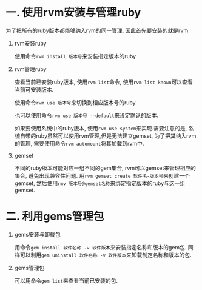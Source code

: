 # 一. 使用rvm安装与管理ruby
为了把所有的ruby版本都能够纳入rvm的同一管理, 因此首先要安装的就是rvm.

1. rvm安装ruby

    使用命令`rvm install 版本号`来安装指定版本的ruby

2. rvm管理ruby

    查看当前已安装ruby版本, 使用`rvm list`命令, 使用`rvm list known`可以查看当前可安装版本.

    使用命令`rvm use 版本号`来切换到相应版本号的ruby.

    也可以使用命令`rvm use 版本号 --default`来设定默认的版本.

    如果要使用系统中的ruby版本, 使用`rvm use system`来实现.需要注意的是, 系统自带的ruby虽然可以使用rvm管理,但是无法建立gemset, 为了把其纳入rvm的管理, 需要使用命令`rvm automount`将其加载到rvm中.

3. gemset

    不同的ruby版本可能对应一组不同的gem集合, rvm可以gemset来管理相应的集合, 避免出现兼容性问题. 用`rvm gemset create 软件名-版本号`来创建一个gemset, 然后使用`rmv 版本号@gemset名称`来绑定指定版本的ruby与这一组gemset.

# 二. 利用gems管理包
1. gems安装与卸载包

    用命令`gem install 软件名称 -v 软件版本`来安装指定名称和版本的gem包. 同样可以利用`gem uninstall 软件名称 -v 软件版本`来卸载制定名称和版本的包.

2. gems管理包

    可以用命令`gem list`来查看当前已安装的包.